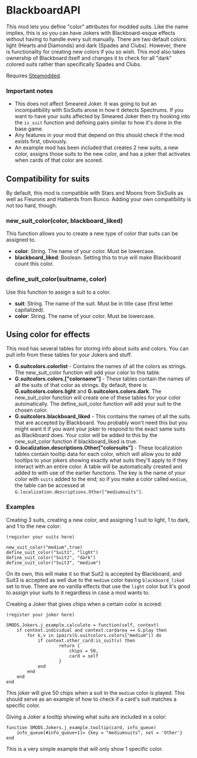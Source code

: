 # BlackboardAPI

This mod lets you define "color" attributes for modded suits. Like the name implies, this is so you can have Jokers with Blackboard-esque effects without having to handle every suit manually.
There are two default colors: light (Hearts and Diamonds) and dark (Spades and Clubs). However, there is functionality for creating new colors if you so wish.
This mod also takes ownership of Blackboard itself and changes it to check for all "dark" colored suits rather than specifically Spades and Clubs.

Requires [Steamodded](https://github.com/Steamopollys/Steamodded).

### Important notes

- This does not affect Smeared Joker. It was going to but an incompatibility with SixSuits arose in how it detects Spectrums. If you want to have your suits affected by Smeared Joker then try hooking into the `is_suit` function and defining pairs similar to how it's done in the base game.
- Any features in your mod that depend on this should check if the mod exists first, obviously.
- An example mod has been included that creates 2 new suits, a new color, assigns those suits to the new color, and has a joker that activates when cards of that color are scored.

## Compatibility for suits

By default, this mod is compatible with Stars and Moons from SixSuits as well as Fleurons and Halberds from Bunco.
Adding your own compatibility is not too hard, though.

### new_suit_color(color, blackboard_liked)
This function allows you to create a new type of color that suits can be assigned to.
- **color**: String. The name of your color. Must be lowercase.
- **blackboard_liked**: Boolean. Setting this to true will make Blackboard count this color.

### define_suit_color(suitname, color)
Use this function to assign a suit to a color.
- **suit**: String. The name of the suit. Must be in title case (first letter capitalized).
- **color**: String. The name of your color. Must be lowercase.

## Using color for effects

This mod has several tables for storing info about suits and colors. You can pull info from these tables for your Jokers and stuff.

- **G.suitcolors.colorlist** - Contains the names of all the colors as strings. The new_suit_color function will add your color to this table.
- **G.suitcolors.colors.\["colorname"\]** - These tables contain the names of all the suits of that color as strings. By default, there is **G.suitcolors.colors.light** and **G.suitcolors.colors.dark**. The new_suit_color function will create one of these tables for your color automatically. The define_suit_color function will add your suit to the chosen color.
- **G.suitcolors.blackboard_liked** - This contains the names of all the suits that are accepted by Blackboard. You probably won't need this but you might want it if you want your joker to respond to the exact same suits as Blackboard does. Your color will be added to this by the new_suit_color function if blackboard_liked is true.
- **G.localization.descriptions.Other\["colorsuits"\]** - These localization tables contain tooltip data for each color, which will allow you to add tooltips to your jokers showing exactly what suits they'll apply to if they interact with an entire color. A table will be automatically created and added to with use of the earlier functions. The key is the name of your color with `suits` added to the end; so if you make a color called `medium`, the table can be accessed at `G.localization.descriptions.Other["mediumsuits"]`.

### Examples

Creating 3 suits, creating a new color, and assigning 1 suit to light, 1 to dark, and 1 to the new color:
```
(register your suits here)

new_suit_color("medium",true)
define_suit_color("Suit1", "light")
define_suit_color("Suit2", "dark")
define_suit_color("Suit3", "medium")
```
On its own, this will make it so that Suit2 is accepted by Blackboard, and Suit3 is accepted as well due to the `medium` color having `blackboard_liked` set to true.
There are no vanilla effects that use the `light` color but it's good to assign your suits to it regardless in case a mod wants to.

Creating a Joker that gives chips when a certain color is scored:
```
(register your joker here)

SMODS.Jokers.j_example.calculate = function(self, context)
    if context.individual and context.cardarea == G.play then
        for k,v in ipairs(G.suitcolors.colors["medium"]) do
            if context.other_card:is_suit(v) then
                    return {
                        chips = 50,
                        card = self
                    }
            end
        end
    end
end
```
This joker will give 50 chips when a suit in the `medium` color is played. This should serve as an example of how to check if a card's suit matches a specific color.

Giving a Joker a tooltip showing what suits are included in a color:
```
function SMODS.Jokers.j_example.tooltip(card, info_queue)
    info_queue[#info_queue+1]= {key = "mediumsuits", set = 'Other'}
end
```
This is a very simple example that will only show 1 specific color.
